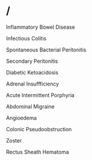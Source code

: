# /

Inflammatory Bowel Disease

Infectious Colitis

Spontaneous Bacterial Peritonitis

Secondary Peritonitis

Diabetic Ketoacidosis

Adrenal Insuffficiency

Acute Intermittent Porphyria

Abdominal Migraine

Angioedema

Colonic Pseudoobstruction

Zoster

Rectus Sheath Hematoma
